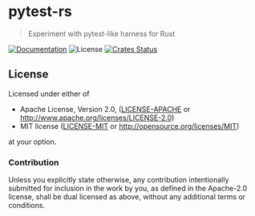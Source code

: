 # pytest-rs

> Experiment with pytest-like harness for Rust

[![Documentation](https://img.shields.io/badge/docs-master-blue.svg)][Documentation]
![License](https://img.shields.io/crates/l/pytest-rs.svg)
[![Crates Status](https://img.shields.io/crates/v/pytest-rs.svg)][Crates.io]

## License

Licensed under either of

* Apache License, Version 2.0, ([LICENSE-APACHE](LICENSE-APACHE) or <http://www.apache.org/licenses/LICENSE-2.0>)
* MIT license ([LICENSE-MIT](LICENSE-MIT) or <http://opensource.org/licenses/MIT>)

at your option.

### Contribution

Unless you explicitly state otherwise, any contribution intentionally
submitted for inclusion in the work by you, as defined in the Apache-2.0
license, shall be dual licensed as above, without any additional terms or
conditions.

[Crates.io]: https://crates.io/crates/pytest-rs
[Documentation]: https://docs.rs/pytest-rs

